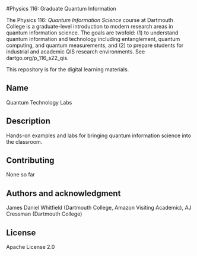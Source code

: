 #Physics 116: Graduate Quantum Information

The Physics 116: *Quantum Information Science* course at Dartmouth College is a graduate-level introduction to modern research areas in quantum information science. The goals are twofold: (1) to understand quantum information and technology including entanglement, quantum computing, and quantum measurements, and (2) to prepare students for industrial and academic QIS research environments. See dartgo.org/p_116_s22_qis. 

This repository is for the digital learning materials.

## Name
Quantum Technology Labs

## Description
Hands-on examples and labs for bringing quantum information science into the classroom.

## Contributing
None so far

## Authors and acknowledgment
James Daniel Whitfield (Dartmouth College, Amazon Visiting Academic), AJ Cressman (Dartmouth College)

## License
Apache License 2.0
